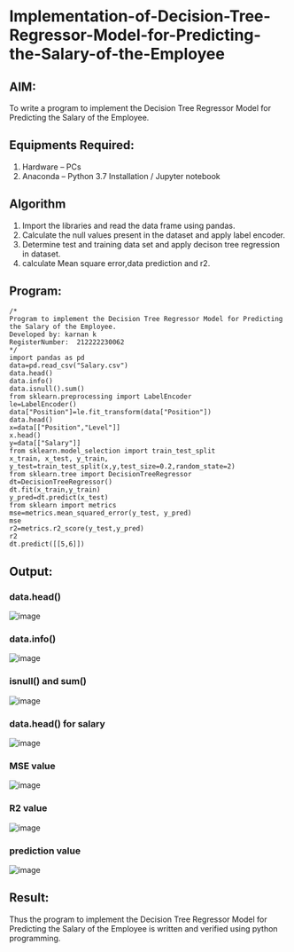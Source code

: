 # Implementation-of-Decision-Tree-Regressor-Model-for-Predicting-the-Salary-of-the-Employee

## AIM:
To write a program to implement the Decision Tree Regressor Model for Predicting the Salary of the Employee.

## Equipments Required:
1. Hardware – PCs
2. Anaconda – Python 3.7 Installation / Jupyter notebook

## Algorithm
1. Import the libraries and read the data frame using pandas.
2. Calculate the null values present in the dataset and apply label encoder.
3. Determine test and training data set and apply decison tree regression in dataset.
4. calculate Mean square error,data prediction and r2.

## Program:
```
/*
Program to implement the Decision Tree Regressor Model for Predicting the Salary of the Employee.
Developed by: karnan k
RegisterNumber:  212222230062
*/
import pandas as pd
data=pd.read_csv("Salary.csv")
data.head()
data.info()
data.isnull().sum()
from sklearn.preprocessing import LabelEncoder
le=LabelEncoder()
data["Position"]=le.fit_transform(data["Position"])
data.head()
x=data[["Position","Level"]]
x.head()
y=data[["Salary"]]
from sklearn.model_selection import train_test_split
x_train, x_test, y_train, y_test=train_test_split(x,y,test_size=0.2,random_state=2)
from sklearn.tree import DecisionTreeRegressor
dt=DecisionTreeRegressor()
dt.fit(x_train,y_train)
y_pred=dt.predict(x_test)
from sklearn import metrics
mse=metrics.mean_squared_error(y_test, y_pred)
mse
r2=metrics.r2_score(y_test,y_pred)
r2
dt.predict([[5,6]])
```

## Output:
### data.head()
![image](https://github.com/karnankasinathan/Implementation-of-Decision-Tree-Regressor-Model-for-Predicting-the-Salary-of-the-Employee/assets/118787064/dfed050f-4131-4eb4-aede-6f5c66e98966)

### data.info()
![image](https://github.com/karnankasinathan/Implementation-of-Decision-Tree-Regressor-Model-for-Predicting-the-Salary-of-the-Employee/assets/118787064/51d08e5c-7125-4c46-bef4-fa9d457ad1fb)

### isnull() and sum()
![image](https://github.com/karnankasinathan/Implementation-of-Decision-Tree-Regressor-Model-for-Predicting-the-Salary-of-the-Employee/assets/118787064/f0f9030c-f7c2-4bfd-ba32-9b9b6b43a6f0)

### data.head() for salary
![image](https://github.com/karnankasinathan/Implementation-of-Decision-Tree-Regressor-Model-for-Predicting-the-Salary-of-the-Employee/assets/118787064/2f037c8e-5c34-428e-a60d-92fa7d5e7693)

### MSE value
![image](https://github.com/karnankasinathan/Implementation-of-Decision-Tree-Regressor-Model-for-Predicting-the-Salary-of-the-Employee/assets/118787064/a0d7a13b-85b8-433f-a681-8f7501014942)

### R2 value
![image](https://github.com/karnankasinathan/Implementation-of-Decision-Tree-Regressor-Model-for-Predicting-the-Salary-of-the-Employee/assets/118787064/bfa06429-77a5-4e8d-b195-b69bedea8dac)

### prediction value
![image](https://github.com/karnankasinathan/Implementation-of-Decision-Tree-Regressor-Model-for-Predicting-the-Salary-of-the-Employee/assets/118787064/1fffc1d3-af8b-4b11-aefc-3bb4a52fd5c7)



## Result:
Thus the program to implement the Decision Tree Regressor Model for Predicting the Salary of the Employee is written and verified using python programming.
